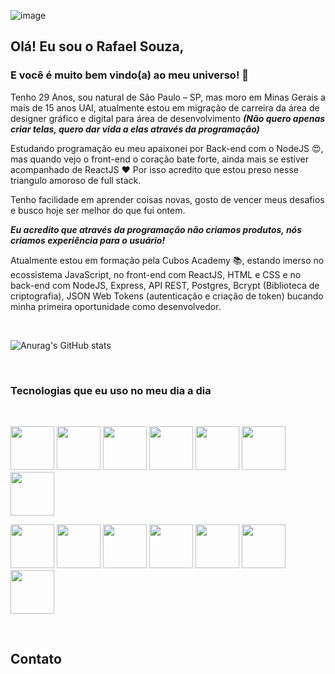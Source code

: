 ![image](https://images-profiles.s3.us-west-004.backblazeb2.com/image-3.png)
## Olá! Eu sou o Rafael Souza,
### E você é muito bem vindo(a) ao meu universo! 🚀

<p> Tenho 29 Anos, sou natural de São Paulo – SP, mas moro em Minas Gerais a mais de 15 anos UAI, atualmente estou em migração de carreira da área de designer gráfico e digital para área de desenvolvimento <strong><i>(Não quero apenas criar telas, quero dar vida a elas através da programação)</i></strong></p>

Estudando programação eu meu apaixonei por Back-end com o NodeJS 😍, mas quando vejo o front-end o coração bate forte, ainda mais se estiver acompanhado de ReactJS ❤ Por isso acredito que estou preso nesse triangulo amoroso de full stack. 

Tenho facilidade em aprender coisas novas, gosto de vencer meus desafios e busco hoje ser melhor do que fui ontem.

<strong><i>Eu acredito que através da programação não criamos produtos, nós criamos experiência para o usuário!</i></strong>

Atualmente estou em formação pela Cubos Academy 📚, estando imerso no ecossistema JavaScript, no front-end com ReactJS, HTML e CSS e no back-end com NodeJS, Express, API REST, Postgres, Bcrypt (Biblioteca de criptografia), JSON Web Tokens (autenticação e criação de token) bucando minha primeira oportunidade como desenvolvedor.

</br>

![Anurag's GitHub stats](https://github-readme-stats.vercel.app/api?username=rafael93souza&show_icons=true&theme=dracula&bg_color=DEG,FF0A6C,2D27FF&title_color=fafafa&icon_color=fafafa)

</br>


### Tecnologias que eu uso no meu dia a dia

</br>

<img src ="https://images-profiles.s3.us-west-004.backblazeb2.com/icon-12.png" style="width:70px"/> <img src ="https://images-profiles.s3.us-west-004.backblazeb2.com/icon-11.png" style="width:70px"/> <img src ="https://images-profiles.s3.us-west-004.backblazeb2.com/icon-13.png" style="width:70px"/> 
<img src ="https://images-profiles.s3.us-west-004.backblazeb2.com/icon-14.png" style="width:70px"/> <img src ="https://images-profiles.s3.us-west-004.backblazeb2.com/icon-8.png" style="width:70px"/> <img src ="https://images-profiles.s3.us-west-004.backblazeb2.com/icon-10.png" style="width:70px"/> 
<img src ="https://images-profiles.s3.us-west-004.backblazeb2.com/icon-5.png" style="width:70px"/> 


<img src ="https://images-profiles.s3.us-west-004.backblazeb2.com/icon-9.png" style="width:70px"/> <img src ="https://images-profiles.s3.us-west-004.backblazeb2.com/icon-6.png" style="width:70px"/> <img src ="https://images-profiles.s3.us-west-004.backblazeb2.com/icon-15.png" style="width:70px"/> <img src ="https://images-profiles.s3.us-west-004.backblazeb2.com/icon-7.png" style="width:70px"/> <img src ="https://images-profiles.s3.us-west-004.backblazeb2.com/icon-3.png" style="width:70px"/> <img src ="https://images-profiles.s3.us-west-004.backblazeb2.com/icon-4.png" style="width:70px"/> <img src ="https://images-profiles.s3.us-west-004.backblazeb2.com/icon-2.png" style="width:70px"/>


</br>

## Contato

<!--
**rafael93souza/rafael93souza** is a ✨ _special_ ✨ repository because its `README.md` (this file) appears on your GitHub profile.

Here are some ideas to get you started:

- 🔭 I’m currently working on ...
- 🌱 I’m currently learning ...
- 👯 I’m looking to collaborate on ...
- 🤔 I’m looking for help with ...
- 💬 Ask me about ...
- 📫 How to reach me: ...
- 😄 Pronouns: ...
- ⚡ Fun fact: ...
-->
